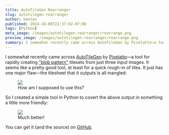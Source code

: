 ```yaml
---
title: AutoTileGen Rearranger
slug: autotilegen-rearranger
author: kenton
published: 2014-10-06T21:37:02-07:00
tags: [Python]
meta_image: /images/autotilegen-rearranger/rearrange.png
preview_image: /images/autotilegen-rearranger/rearrange.png
summary: I somewhat recently came across AutoTileGen by Pixelatto—a tool for rapidly creating “blob pattern” tilesets from just three input images. It seems like a pretty good tool, at least for a quick rough-in of tiles. It just has one major flaw—the tilesheet that it outputs is all mangled.
---
```


I somewhat recently came across [AutoTileGen](http://autotilegen.com/) by [Pixelatto](http://pixelatto.com/)&mdash;a tool for rapidly creating ["blob pattern"](http://www.squidi.net/three/entry.php?id=166) tilesets from just three input images. It seems like a pretty good tool, at least for a quick rough-in of tiles. It just has one major flaw&mdash;the tilesheet that it outputs is all mangled:

<!-- PELICAN_END_SUMMARY -->

<figure>
    <img src="/images/autotilegen-rearranger/Tileset.png">
    <figcaption>How am I supposed to use this?</figcaption>
</figure>

So I created a simple tool in Python to covert the above output in something a little more friendly:

<figure>
    <img src="/images/autotilegen-rearranger/Tileset.png.r.png">
    <figcaption>Much better!</figcaption>
</figure>

You can get it (and the source) on [GitHub](https://github.com/hamaluik/AutoTileGenRearranger).